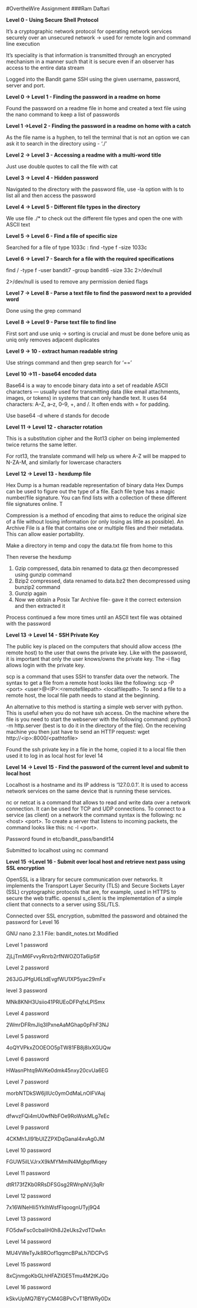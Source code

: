 #OvertheWire Assignment
###Ram Daftari

**Level 0 - Using Secure Shell Protocol**

It’s a cryptographic network protocol for operating network services securely over an unsecured network → used for remote login and command line execution

It’s speciality is that information is transmitted through an encrypted mechanism in a manner such that it is secure even if an observer has access to the entire data stream

Logged into the Bandit game SSH using the given username, password, server and port.

**Level 0 → Level 1 - Finding the password in a readme on home**

Found the password on a readme file in home and created a text file using the nano command to keep a list of passwords

**Level 1 →Level 2 - Finding the password in a readme on home with a catch**

As the file name is a hyphen, to tell the terminal that is not an option we can ask it to search in the directory using - ‘./’

**Level 2 → Level 3 - Accessing a readme with a multi-word title**

Just use double quotes to call the file with cat

**Level 3 → Level 4 - Hidden password**

Navigated to the directory with the password file, use -la option with ls to list all and then access the password

**Level 4 → Level 5 - Different file types in the directory**

We use file ./\* to check out the different file types and open the one with ASCII text

**Level 5 → Level 6 - Find a file of specific size**

Searched for a file of type 1033c : find -type f -size 1033c

**Level 6 → Level 7 - Search for a file with the required specifications**

find / -type f -user bandit7 -group bandit6 -size 33c 2>/dev/null

2>/dev/null is used to remove any permission denied flags

**Level 7 → Level 8 - Parse a text file to find the password next to a provided word**

Done using the grep command

**Level 8 → Level 9 - Parse text file to find line**

First sort and use uniq → sorting is crucial and must be done before uniq as uniq only removes adjacent duplicates

**Level 9 → 10 - extract human readable string**

Use strings command and then grep search for ‘==’

**Level 10 →11 - base64 encoded data**

Base64 is a way to encode binary data into a set of readable ASCII characters — usually used for transmitting data (like email attachments, images, or tokens) in systems that can only handle text. It uses 64 characters: A–Z, a–z, 0–9, +, and /. It often ends with = for padding.

Use base64 -d where d stands for decode

**Level 11 → Level 12 - character rotation**

This is a substitution cipher and the Rot13 cipher on being implemented twice returns the same letter.

For rot13, the translate command will help us where A-Z will be mapped to N-ZA-M, and similarly for lowercase characters

**Level 12 → Level 13 - hexdump file**

Hex Dump is a human readable representation of binary data Hex Dumps can be used to figure out the type of a file. Each file type has a magic number/file signature. You can find lists with a collection of these different file signatures online. T

Compression is a method of encoding that aims to reduce the original size of a file without losing information (or only losing as little as possible). An Archive File is a file that contains one or multiple files and their metadata. This can allow easier portability.

Make a directory in temp and copy the data.txt file from home to this

Then reverse the hexdump

1. Gzip compressed, data.bin renamed to data.gz then decompressed using gunzip command
2. Bzip2 compressed, data renamed to data.bz2 then decompressed using bunzip2 command
3. Gunzip again
4. Now we obtain a Posix Tar Archive file- gave it the correct extension and then extracted it

Process continued a few more times until an ASCII text file was obtained with the password

**Level 13 → Level 14 - SSH Private Key**

The public key is placed on the computers that should allow access (the remote host) to the user that owns the private key. Like with the password, it is important that only the user knows/owns the private key. The -i flag allows login with the private key.

scp is a command that uses SSH to transfer data over the network. The syntax to get a file from a remote host looks like the following: scp -P &lt;port&gt; &lt;user&gt;@&lt;IP&gt;:&lt;remotefilepath&gt; &lt;localfilepath&gt;. To send a file to a remote host, the local file path needs to stand at the beginning.

An alternative to this method is starting a simple web server with python. This is useful when you do not have ssh access. On the machine where the file is you need to start the webserver with the following command: python3 -m http.server (best is to do it in the directory of the file). On the receiving machine you then just have to send an HTTP request: wget http://&lt;ip&gt;:8000/&lt;pathtofile&gt;

Found the ssh private key in a file in the home, copied it to a local file then used it to log in as local host for level 14

**Level 14 → Level 15 - Find the password of the current level and submit to local host**

Localhost is a hostname and its IP address is ‘127.0.0.1’. It is used to access network services on the same device that is running these services.

nc or netcat is a command that allows to read and write data over a network connection. It can be used for TCP and UDP connections. To connect to a service (as client) on a network the command syntax is the following: nc &lt;host&gt; &lt;port&gt;. To create a server that listens to incoming packets, the command looks like this: nc -l &lt;port&gt;.

Password found in etc/bandit_pass/bandit14

Submitted to localhost using nc command

**Level 15 →Level 16 - Submit over local host and retrieve next pass using SSL encryption**

OpenSSL is a library for secure communication over networks. It implements the Transport Layer Security (TLS) and Secure Sockets Layer (SSL) cryptographic protocols that are, for example, used in HTTPS to secure the web traffic. openssl s_client is the implementation of a simple client that connects to a server using SSL/TLS.

Connected over SSL encryption, submitted the password and obtained the password for Level 16

GNU nano 2.3.1 File: bandit_notes.txt Modified

Level 1 password

ZjLjTmM6FvvyRnrb2rfNWOZOTa6ip5If

Level 2 password

263JGJPfgU6LtdEvgfWU1XP5yac29mFx

level 3 password

MNk8KNH3Usiio41PRUEoDFPqfxLPlSmx

Level 4 password

2WmrDFRmJIq3IPxneAaMGhap0pFhF3NJ

Level 5 password

4oQYVPkxZOOEOO5pTW81FB8j8lxXGUQw

Level 6 password

HWasnPhtq9AVKe0dmk45nxy20cvUa6EG

Level 7 password

morbNTDkSW6jIlUc0ymOdMaLnOlFVAaj

Level 8 password

dfwvzFQi4mU0wfNbFOe9RoWskMLg7eEc

Level 9 password

4CKMh1JI91bUIZZPXDqGanal4xvAg0JM

Level 10 password

FGUW5ilLVJrxX9kMYMmlN4MgbpfMiqey

Level 11 password

dtR173fZKb0RRsDFSGsg2RWnpNVj3qRr

Level 12 password

7x16WNeHIi5YkIhWsfFIqoognUTyj9Q4

Level 13 password

FO5dwFsc0cbaIiH0h8J2eUks2vdTDwAn

Level 14 password

MU4VWeTyJk8ROof1qqmcBPaLh7lDCPvS

Level 15 password

8xCjnmgoKbGLhHFAZlGE5Tmu4M2tKJQo

Level 16 password

kSkvUpMQ7lBYyCM4GBPvCvT1BfWRy0Dx
